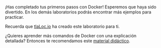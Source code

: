 ¡Has completado tus primeros pasos con Docker! Esperemos que haya sido divertido. En los demás laboratorios podrás encontrar más ejemplos para practicar.

Recuerda que [tlaLoc.io](https://tlaloc.io) ha creado este laboratorio para ti.

¿Quieres aprender más comandos de Docker con una explicación detallada? Entonces te recomendamos este [material didáctico](https://docker.cidel.com.mx/).